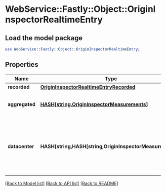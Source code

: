 # WebService::Fastly::Object::OriginInspectorRealtimeEntry

## Load the model package
```perl
use WebService::Fastly::Object::OriginInspectorRealtimeEntry;
```

## Properties
Name | Type | Description | Notes
------------ | ------------- | ------------- | -------------
**recorded** | [**OriginInspectorRealtimeEntryRecorded**](OriginInspectorRealtimeEntryRecorded.md) |  | [optional] 
**aggregated** | [**HASH[string,OriginInspectorMeasurements]**](OriginInspectorMeasurements.md) | Groups [measurements](#measurements-data-model) by backend name. | [optional] 
**datacenter** | **HASH[string,HASH[string,OriginInspectorMeasurements]]** | Groups [measurements](#measurements-data-model) by POP, then backend name. See the [POPs API](https://www.fastly.com/documentation/reference/api/utils/pops/) for details about POP identifiers. | [optional] 

[[Back to Model list]](../README.md#documentation-for-models) [[Back to API list]](../README.md#documentation-for-api-endpoints) [[Back to README]](../README.md)


